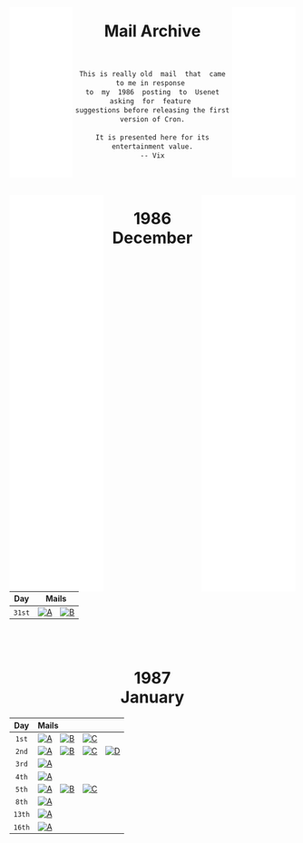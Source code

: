 
[<img height = 300 width = 22% align = left  src = '../Resources/Space.svg' >][#]
[<img height = 300 width = 22% align = right src = '../Resources/Space.svg' >][#]

<div align = center>

# Mail Archive

<br>
  
```
This is really old  mail  that  came  to me in response 
to  my  1986  posting  to  Usenet  asking  for  feature 
suggestions before releasing the first version of Cron.

It is presented here for its entertainment value.
-- Vix
```

<br>
<br>
    
[<img height = 700 width = 33% align = left  src = '../Resources/Space.svg' >][#]
[<img height = 700 width = 33% align = right src = '../Resources/Space.svg' >][#]

<div align = center>
    
# 1986 <br>December

| Day | Mails |
|:---:|:-----:|
| `31st` | [![A]][1986 / 12 / 31 / A]   [![B]][1986 / 12 / 31 / B]

<br>
<br>

# 1987 <br> January

|  Day  | Mails
|:-----:|:-----
| `1st` | [![A]][1987 / 01 / 01 / A]   [![B]][1987 / 01 / 01 / B]   [![C]][1987 / 01 / 01 / C]
| `2nd` | [![A]][1987 / 01 / 02 / A]   [![B]][1987 / 01 / 02 / B]   [![C]][1987 / 01 / 02 / C]   [![D]][1987 / 01 / 02 / D]
| `3rd` | [![A]][1987 / 01 / 03 / A]
| `4th` | [![A]][1987 / 01 / 04 / A]
| `5th` | [![A]][1987 / 01 / 05 / A]   [![B]][1987 / 01 / 05 / B]   [![C]][1987 / 01 / 05 / C]
| `8th` | [![A]][1987 / 01 / 08 / A]
| `13th` | [![A]][1987 / 01 / 13 / A]
| `16th` | [![A]][1987 / 01 / 16 / A]

</div>

<br>


<!----------------------------------------------------------------------------->

[#]: #


<!--------------------------------{ Mails }------------------------------------>

[1986 / 12 / 31 / A]: Mails/1986%20December%2031st%20A.md
[1986 / 12 / 31 / B]: Mails/1986%20December%2031st%20B.md

[1987 / 01 / 01 / A]: Mails/1987%20January%201st%20A.md
[1987 / 01 / 01 / B]: Mails/1987%20January%201st%20B.md
[1987 / 01 / 01 / C]: Mails/1987%20January%201st%20C.md

[1987 / 01 / 02 / A]: Mails/1987%20January%202nd%20A.md
[1987 / 01 / 02 / B]: Mails/1987%20January%202nd%20B.md
[1987 / 01 / 02 / C]: Mails/1987%20January%202nd%20C.md
[1987 / 01 / 02 / D]: Mails/1987%20January%202nd%20D.md

[1987 / 01 / 03 / A]: Mails/1987%20January%203rd.md

[1987 / 01 / 04 / A]: Mails/1987%20January%204th.md

[1987 / 01 / 05 / A]: Mails/1987%20January%205th%20A.md
[1987 / 01 / 05 / B]: Mails/1987%20January%205th%20B.md
[1987 / 01 / 05 / C]: Mails/1987%20January%205th%20C.md

[1987 / 01 / 08 / A]: Mails/1987%20January%208th.md

[1987 / 01 / 13 / A]: Mails/1987%20January%2013th.md

[1987 / 01 / 16 / A]: Mails/1987%20January%2016th.md


<!---------------------------------{ Buttons }--------------------------------->

[A]: https://img.shields.io/badge/A-2478b5?style=for-the-badge
[B]: https://img.shields.io/badge/B-red?style=for-the-badge
[C]: https://img.shields.io/badge/C-green?style=for-the-badge
[D]: https://img.shields.io/badge/D-yellow?style=for-the-badge
